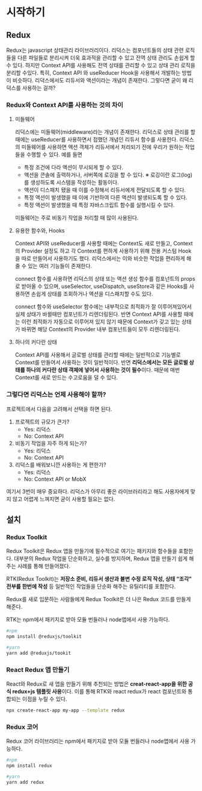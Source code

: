 # 시작하기

## Redux

Redux는 javascript 상태관리 라이브러리이다. 리덕스는 컴포넌트들의 상태 관련 로직들을 다른 파일들로 분리시켜 더욱 효과적을 관리할 수 있고 전역 상태 관리도 손쉽게 할 수 있다. 하지만 Context API를 사용해도 전역 상태를 관리할 수 있고 상태 관리 로직을 분리할 수있다. 특히, Context API 와 useReducer Hook을 사용해서 개발하는 방법이 비슷하다. 리덕스에서도 리듀서와 액션이라는 개념이 존재한다. 그렇다면 굳이 왜 리덕스를 사용하는 걸까?

### Redux와 Context API를 사용하는 것의 차이

1. 미들웨어

   리덕스에는 미들웨어(middleware)라는 개념이 존재한다. 리덕스로 상태 관리를 할 때에는 useReducer를 사용하면서 접했던 개념인 리듀서 함수를 사용한다. 리덕스의 미들웨어를 사용하면 액션 객체가 리듀서에서 처리되기 전에 우리가 원하는 작업들을 수행할 수 있다. 예를 들면

   - 특정 조건에 다라 액션이 무시되게 할 수 있다.
   - 액션을 콘솔에 출력하거나, 서버쪽에 로깅을 할 수 있다.
     ※ 로깅이란 로그(log)를 생성하도록 시스템을 작성하는 활동이다.
   - 액션이 디스패치 됐을 때 이를 수정해서 리듀서에게 전달되도록 할 수 있다.
   - 특정 액션이 발생했을 때 이에 기반하여 다른 액션이 발생되도록 할 수 있다.
   - 특정 액션이 발생했을 때 특정 자바스크립트 함수를 실행시킬 수 있다.

   미들웨어는 주로 비동기 작업을 처리할 때 많이 사용된다.

2. 유용한 함수와, Hooks

   Context API와 useReducer를 사용할 때에는 Context도 새로 만들고, Context의 Provider 설정도 하고 각 Context를 편하게 사용하기 위해 전용 커스텀 Hook을 따로 만들어서 사용하기도 했다. 리덕스에서는 이와 비슷한 작업을 편리하게 해줄 수 있는 여러 기능들이 존재한다.

   connect 함수를 사용하면 리덕스의 상태 또는 액션 생성 함수를 컴포넌트의 props로 받아올 수 있으며, useSelector, useDispatch, useStore과 같은 Hooks를 사용하면 손쉽게 상태를 조회하거나 액션을 디스패치할 수도 있다.

   connect 함수와 useSelector 함수에는 내부적으로 최적화가 잘 이루어져있어서 실제 상태가 바뀔때만 컴포넌트가 리렌더링된다. 반면 Context API를 사용할 때에는 이런 최적화가 자동으로 이루어져 있지 않기 때문에 Context가 갖고 있는 상태가 바뀌면 해당 Context의 Provider 내부 컴포넌트들이 모두 리렌더링된다.

3. 하나의 커다란 상태

   Context API를 사용해서 글로벌 상태를 관리할 때에는 일반적으로 기능별로 Context를 만들어서 사용하는 것이 일반적이다. 반면 **리덕스에서는 모든 글로벌 상태를 하나의 커다란 상태 객체에 넣어서 사용하는 것이 필수**이다. 때문에 매번 Context를 새로 만드는 수고로움을 덜 수 있다.

### 그렇다면 리덕스는 언제 사용해야 할까?

프로젝트에서 다음을 고려해서 선택을 하면 된다.

1. 프로젝트의 규모가 큰가?
   - Yes: 리덕스
   - No: Context API
2. 비동기 작업을 자주 하게 되는가?
   - Yes: 리덕스
   - No: Context API
3. 리덕스를 배워보니깐 사용하는 게 편한가?
   - Yes: 리덕스
   - No: Context API or MobX

여기서 3번이 매우 중요하다. 리덕스가 아무리 좋은 라이브러리라고 해도 사용자에게 맞지 않고 어렵게 느껴지면 굳이 사용할 필요는 없다.

## 설치

### Redux Toolkit

Redux Toolkit은 Redux 앱을 만들기에 필수적으로 여기는 패키지와 함수들을 포함한다. 대부분의 Redux 작업을 단순화하고, 실수를 방지하며, Redux 앱을 만들기 쉽게 해주는 사례를 통해 만들어졌다.

RTK(Redux Toolkit)는 **저장소 준비, 리듀서 생산과 뷸변 수정 로직 작성, 상태 “조각" 전부를 한번에 작성** 등 일반적인 작업들을 단순화 해주는 유틸리티를 포함한다.

Redux를 새로 입문하는 사람들에게 Redux Toolkit은 더 나은 Redux 코드를 만들게 해준다.

RTK는 npm에서 패키지로 받아 모듈 번들러나 node앱에서 사용 가능하다.

```bash
#npm
npm install @reduxjs/toolkit

#yarn
yarn add @reduxjs/tookit
```

### React Redux 앱 만들기

React와 Redux로 새 앱을 만들기 위해 추천되는 방법은 **creat-react-app을 위한 공식 redux+js 템플릿 사용**이다. 이를 통해 RTK와 react redux가 react 컴포넌트와 통합되는 이점을 누릴 수 있다.

```bash
npx create-react-app my-app --template redux
```

### Redux 코어

Redux 코어 라이브러리는 npm에서 패키지로 받아 모듈 번들러나 node앱에서 사용 가능하다.

```bash
#npm
npm install redux

#yarn
yarn add redux
```
